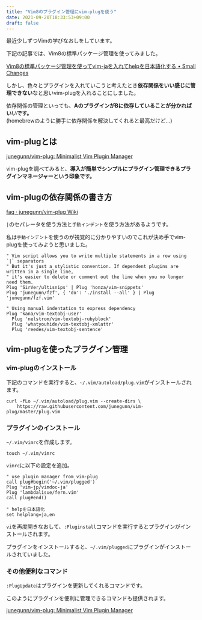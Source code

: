 ```yaml
---
title: "Vim8のプラグイン管理にvim-plugを使う"
date: 2021-09-20T18:33:53+09:00
draft: false
---
```


最近少しずつVimの学びなおしをしています。  

下記の記事では、Vim8の標準パッケージ管理を使ってみました。  

[Vim8の標準パッケージ管理を使ってvim\-jaを入れてhelpを日本語化する • Small Changes](https://snyt45.com/posts/20210913/vim8-vim-ja/)

しかし、色々とプラグインを入れていこうと考えたとき**依存関係をいい感じに管理できない**なと思いvim-plugを入れることにしました。  

依存関係の管理といっても、**AのプラグインがBに依存していることが分かればいいです。**  
(homebrewのように勝手に依存関係を解決してくれると最高だけど…)

## vim-plugとは

[junegunn/vim\-plug: Minimalist Vim Plugin Manager](https://github.com/junegunn/vim-plug)

vim-plugを調べてみると、**導入が簡単でシンプルにプラグイン管理できるプラグインマネージャーという印象です。**  

## vim-plugの依存関係の書き方

[faq · junegunn/vim\-plug Wiki](https://github.com/junegunn/vim-plug/wiki/faq#managing-dependencies)

`|`のセパレータを使う方法と`手動インデント`を使う方法があるようです。  

私は`手動インデント`を使うのが視覚的に分かりやすいのでこれが決め手でvim-plugを使ってみようと思いました。  

```vimrc
" Vim script allows you to write multiple statements in a row using `|` separators
" But it's just a stylistic convention. If dependent plugins are written in a single line,
" it's easier to delete or comment out the line when you no longer need them.
Plug 'SirVer/ultisnips' | Plug 'honza/vim-snippets'
Plug 'junegunn/fzf', { 'do': './install --all' } | Plug 'junegunn/fzf.vim'

" Using manual indentation to express dependency
Plug 'kana/vim-textobj-user'
  Plug 'nelstrom/vim-textobj-rubyblock'
  Plug 'whatyouhide/vim-textobj-xmlattr'
  Plug 'reedes/vim-textobj-sentence'
```

## vim-plugを使ったプラグイン管理

### vim-plugのインストール

下記のコマンドを実行すると、`~/.vim/autoload/plug.vim`がインストールされます。  

```
curl -fLo ~/.vim/autoload/plug.vim --create-dirs \
    https://raw.githubusercontent.com/junegunn/vim-plug/master/plug.vim
```

### プラグインのインストール

`~/.vim/vimrc`を作成します。

```
touch ~/.vim/vimrc
```

`vimrc`に以下の設定を追加。

```vimrc
" use plugin manager from vim-plug
call plug#begin('~/.vim/plugged')
Plug 'vim-jp/vimdoc-ja'
Plug 'lambdalisue/fern.vim'
call plug#end()

" helpを日本語化
set helplang=ja,en
```

`vi`を再度開きなおして、`:Pluginstall`コマンドを実行するとプラグインがインストールされます。  

プラグインをインストールすると、`~/.vim/plugged`にプラグインがインストールされていました。  

### その他便利なコマンド

`:PlugUpdate`はプラグインを更新してくれるコマンドです。  

このようにプラグインを便利に管理できるコマンドも提供されます。  

[junegunn/vim\-plug: Minimalist Vim Plugin Manager](https://github.com/junegunn/vim-plug#commands)
